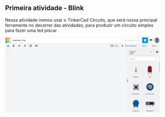 ## Primeira atividade - Blink
Nessa atividade iremos usar o TinkerCad Circuits, que será nossa principal ferramente no decorrer das atividades, para produzir um circuito simples para fazer uma led piscar

![TinkerCad_aberto](./Imgs/atv1.1.png)